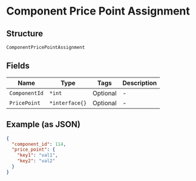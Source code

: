 
# Component Price Point Assignment

## Structure

`ComponentPricePointAssignment`

## Fields

| Name | Type | Tags | Description |
|  --- | --- | --- | --- |
| `ComponentId` | `*int` | Optional | - |
| `PricePoint` | `*interface{}` | Optional | - |

## Example (as JSON)

```json
{
  "component_id": 114,
  "price_point": {
    "key1": "val1",
    "key2": "val2"
  }
}
```


